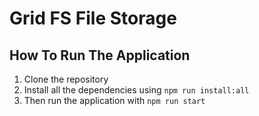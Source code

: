 # Grid FS File Storage 

## How To Run The Application

1. Clone the repository
2. Install all the dependencies using `npm run install:all`
3. Then run the application with `npm run start`

